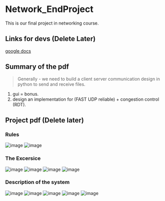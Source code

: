 # Network_EndProject
This is our final project in networking course.
## Links for devs (Delete Later)
[google docs](https://docs.google.com/document/d/1WFzKAJH9fTqFsBf4oBU_-Y3lwhuzAA75eS2UvtlveAs/edit)

## Summary of the pdf
> Generally - we need to build a client server communication design in python to send and receive files.
1) gui = bonus.
2) design an implementation for (FAST UDP reliable) + congestion control (RDT).


## Project pdf (Delete later)

### Rules
![image](https://user-images.githubusercontent.com/82415308/151711634-42814d03-4c39-45af-bfb1-3b5b05eb9a5f.png)
![image](https://user-images.githubusercontent.com/82415308/151711654-75646717-a2bb-47cd-9aee-c95413ab1669.png)
### The Excersice
![image](https://user-images.githubusercontent.com/82415308/151711581-1cbe4405-df53-4477-8e00-549c81639ac2.png)
![image](https://user-images.githubusercontent.com/82415308/151711700-e9b1023b-ebcf-4b46-86db-22070645c2d5.png)
![image](https://user-images.githubusercontent.com/82415308/151711718-55356b4e-b07a-4c37-a358-9214c5755f60.png)
![image](https://user-images.githubusercontent.com/82415308/151711737-63d01ae3-74ba-4f98-8b28-d8f18572bc69.png)
### Description of the system
![image](https://user-images.githubusercontent.com/82415308/151711758-6232882d-0cce-4ce0-ab12-7185234cffe1.png)
![image](https://user-images.githubusercontent.com/82415308/151711774-212ebe36-bb3a-4133-a9a0-e934a04af2aa.png)
![image](https://user-images.githubusercontent.com/82415308/151711787-553631df-f55a-4aaf-a62d-ba2c9c3dc148.png)
![image](https://user-images.githubusercontent.com/82415308/151711807-4e1c6657-1886-430b-ad23-c314bedb9248.png)
![image](https://user-images.githubusercontent.com/82415308/151711824-dfdc2fce-d753-4160-89f3-19bffe28080a.png)





